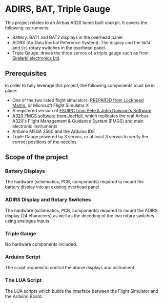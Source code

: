 # ADIRS, BAT, Triple Gauge
This project relates to an Airbus A320 home built cockpit. It covers the following instruments:
- Battery: BAT1 and BAT2 displays in the overhead panel
- ADIRS (Air Data Inertial Reference System): The display and the `DATA` and `SYS` rotary switches in the overhead panel.
- Triple Gauge: drives the three servos of a triple gauge such as from [Skalarki electronics Ltd](https://www.skalarki-electronics.eu/onlineshop/product/42-tripple-gauge.html).

## Prerequisites
In order to fully leverage this project, the following components must be in place:
- One of the two listed flight simulators: [PREPAR3D from Lockheed Martin](https://www.prepar3d.com/), or Microsoft Flight Simulator X
- A registered version of [FSUIPC from Pete & John Dowson's Software](http://www.fsuipc.com/)
- [A320 FMGS software from JeeHell](https://soarbywire.com/fmgs/), which replicates the real Airbus A320's Flight Management & Guidance System (FMGS) and main electronic instruments
- Arduino MEGA 2560 and the Arduino IDE
- Triple Gauge powered by 3 servos, or at least 3 servos to verify the correct positions of the needles.

## Scope of the project

### Battery Displays
The hardware (schematics, PCB, components) required to mount the battery display into an existing overhead panel.

### ADIRS Display and Rotary Switches
The hardware (schematics, PCB, components) required to mount the ADIRS display (24 characters) as well as the decoding of the two rotary switches using analogue inputs.

### Triple Gauge
No hardware components included.

### Arduino Script
The script required to control the above displays and instrument

### The LUA Script
The LUA scripts which builds the interface between the Flight Simulator and the Arduino Board.
